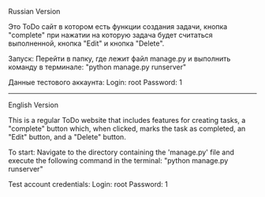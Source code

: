 Russian Version

Это ToDo сайт в котором есть функции создания задачи, кнопка "complete" при нажатии
на которую задача будет считаться выполненной, кнопка "Edit" и кнопка "Delete".

Запуск:
Перейти в папку, где лежит файл manage.py и выполнить команду в терминале: "python manage.py runserver"

Данные тестового аккаунта:
Login: root
Password: 1

_________________________________________________


English Version

This is a regular ToDo website that includes features for creating tasks, a "complete" button which, when clicked,
marks the task as completed, an "Edit" button, and a "Delete" button.

To start:
Navigate to the directory containing the 'manage.py' file and execute the following command 
in the terminal: "python manage.py runserver"

Test account credentials:
Login: root
Password: 1